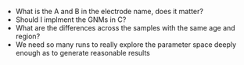 * What is the A and B in the electrode name, does it matter?
* Should I implment the GNMs in C?
* What are the differences across the samples with the same age and region?
* We need so many runs to really explore the parameter space deeply enough as to generate reasonable results